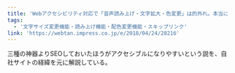 ```yaml
---
title: 'Webアクセシビリティ対応で「音声読み上げ・文字拡大・色変更」は的外れ。本当に必要なのはSEO？'
tags:
  - '文字サイズ変更機能・読み上げ機能・配色変更機能・スキップリンク'
link: 'https://webtan.impress.co.jp/e/2018/04/24/28216'
---
```


三種の神器よりSEOしておいたほうがアクセシブルになりやすいという説を、自社サイトの経緯を元に解説している。
